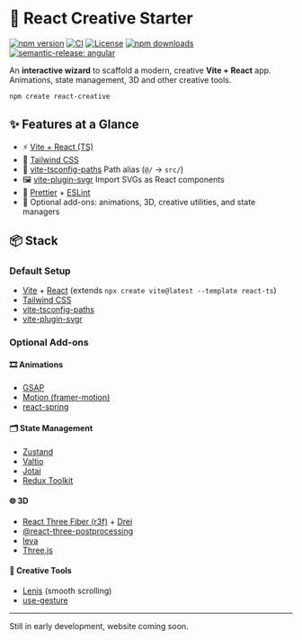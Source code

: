# 🚀 React Creative Starter

[![npm version](https://img.shields.io/npm/v/create-react-creative?color=brightgreen&logo=npm)](https://www.npmjs.com/package/create-react-creative)
[![CI](https://github.com/tim-ming/create-react-creative/actions/workflows/release.yml/badge.svg)](https://github.com/tim-ming/create-react-creative/actions/workflows/release.yml)
[![License](https://img.shields.io/github/license/tim-ming/create-react-creative?color=blue)](LICENSE)
[![npm downloads](https://img.shields.io/npm/dm/create-react-creative.svg)](https://www.npmjs.com/package/create-react-creative)
[![semantic-release: angular](https://img.shields.io/badge/semantic--release-angular-e10079?logo=semantic-release)](https://github.com/semantic-release/semantic-release)

An **interactive wizard** to scaffold a modern, creative **Vite + React** app.  
Animations, state management, 3D and other creative tools.

```bash
npm create react-creative
```

## ✨ Features at a Glance

- ⚡ [Vite + React (TS)](https://vite.dev/guide/)
- 🎨 [Tailwind CSS](https://tailwindcss.com/)
- 📂 [vite-tsconfig-paths](https://github.com/aleclarson/vite-tsconfig-paths) Path alias (`@/` → `src/`)
- 🖼️ [vite-plugin-svgr](https://react-svgr.com/docs/vite/) Import SVGs as React components
- 🧹 [Prettier](https://prettier.io/) + [ESLint](https://eslint.org/)
- 🔌 Optional add-ons: animations, 3D, creative utilities, and state managers

## 📦 Stack

### Default Setup

- [Vite](https://vitejs.dev/) + [React](https://react.dev/) (extends `npx create vite@latest --template react-ts`)
- [Tailwind CSS](https://tailwindcss.com/)
- [vite-tsconfig-paths](https://github.com/aleclarson/vite-tsconfig-paths)
- [vite-plugin-svgr](https://github.com/pd4d10/vite-plugin-svgr)

### Optional Add-ons

#### 🎞️ Animations

- [GSAP](https://greensock.com/gsap/)
- [Motion (framer-motion)](https://motion.dev)
- [react-spring](https://react-spring.dev/)

#### 🗂️ State Management

- [Zustand](https://zustand-demo.pmnd.rs)
- [Valtio](https://valtio.dev)
- [Jotai](https://jotai.org/)
- [Redux Toolkit](https://redux-toolkit.js.org/)

#### 🌐 3D

- [React Three Fiber (r3f)](https://r3f.docs.pmnd.rs/getting-started/introduction) + [Drei](https://drei.docs.pmnd.rs/getting-started/introduction)
- [@react-three-postprocessing](https://react-postprocessing.docs.pmnd.rs/introduction)
- [leva](https://github.com/pmndrs/leva)
- [Three.js](https://threejs.org/)

#### 🎨 Creative Tools

- [Lenis](https://lenis.darkroom.engineering) (smooth scrolling)
- [use-gesture](https://use-gesture.netlify.app)

---

Still in early development, website coming soon.
